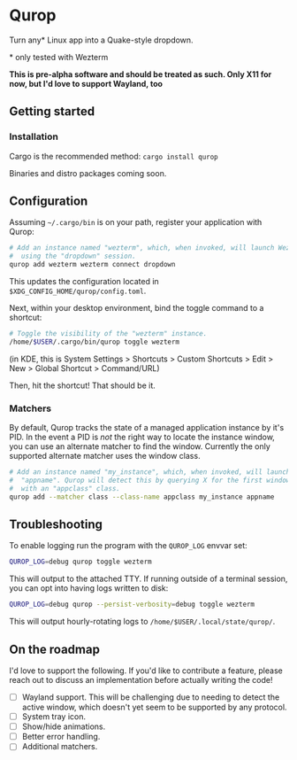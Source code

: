 # Qurop

Turn any* Linux app into a Quake-style dropdown.

\* only tested with Wezterm


**This is pre-alpha software and should be treated as such. Only X11 for now,
but I'd love to support Wayland, too**

## Getting started

### Installation

Cargo is the recommended method: `cargo install qurop`

Binaries and distro packages coming soon.

## Configuration

Assuming `~/.cargo/bin` is on your path, register your application with Qurop:

```sh
# Add an instance named "wezterm", which, when invoked, will launch Wezterm
#  using the "dropdown" session.
qurop add wezterm wezterm connect dropdown
```

This updates the configuration located in `$XDG_CONFIG_HOME/qurop/config.toml`.

Next, within your desktop environment, bind the toggle command to a shortcut:

```sh
# Toggle the visibility of the "wezterm" instance.
/home/$USER/.cargo/bin/qurop toggle wezterm
```

(in KDE, this is System Settings > Shortcuts > Custom Shortcuts > Edit > New >
Global Shortcut > Command/URL)

Then, hit the shortcut! That should be it.

### Matchers

By default, Qurop tracks the state of a managed application instance by it's
PID. In the event a PID is *not* the right way to locate the instance window,
you can use an alternate matcher to find the window. Currently the only
supported alternate matcher uses the window class.

```sh
# Add an instance named "my_instance", which, when invoked, will launch
#  "appname". Qurop will detect this by querying X for the first window
#  with an "appclass" class.
qurop add --matcher class --class-name appclass my_instance appname
```

## Troubleshooting

To enable logging run the program with the `QUROP_LOG` envvar set:

```sh
QUROP_LOG=debug qurop toggle wezterm
```

This will output to the attached TTY. If running outside of a terminal session,
you can opt into having logs written to disk:

```sh
QUROP_LOG=debug qurop --persist-verbosity=debug toggle wezterm
```

This will output hourly-rotating logs to `/home/$USER/.local/state/qurop/`.


## On the roadmap

I'd love to support the following. If you'd like to contribute a feature,
please reach out to discuss an implementation before actually writing the code!

- [ ] Wayland support. This will be challenging due to needing to detect the
  active window, which doesn't yet seem to be supported by any protocol.
- [ ] System tray icon.
- [ ] Show/hide animations.
- [ ] Better error handling.
- [ ] Additional matchers.
